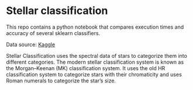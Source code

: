 # Stellar classification

This repo contains a python notebook that compares execution times and accuracy
of several sklearn classifiers.

Data source: [Kaggle](https://www.kaggle.com/vinesmsuic/preprocessing-the-stardataset)

Stellar Classification uses the spectral data of stars to categorize them into
different categories. The modern stellar classification system is known as the
Morgan–Keenan (MK) classification system. It uses the old HR classification
system to categorize stars with their chromaticity and uses Roman numerals to
categorize the star’s size.
